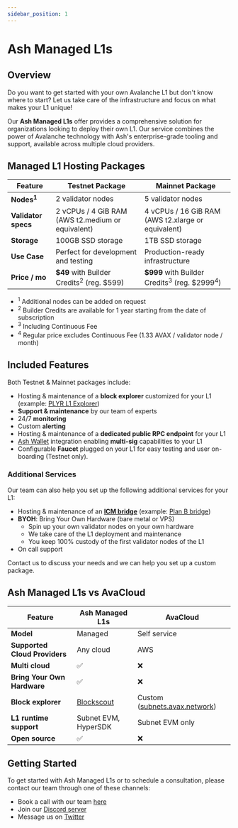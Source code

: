```yaml
---
sidebar_position: 1
---
```


# Ash Managed L1s

## Overview

Do you want to get started with your own Avalanche L1 but don't know where to start? Let us take care of the infrastructure and focus on what makes your L1 unique!

Our **Ash Managed L1s** offer provides a comprehensive solution for organizations looking to deploy their own L1. Our service combines the power of Avalanche technology with Ash's enterprise-grade tooling and support, available across multiple cloud providers.

## Managed L1 Hosting Packages

| **Feature**           | **Testnet Package**                                  | **Mainnet Package**                                                |
| --------------------- | ---------------------------------------------------- | ------------------------------------------------------------------ |
| **Nodes<sup>1</sup>** | 2 validator nodes                                    | 5 validator nodes                                                  |
| **Validator specs**   | 2 vCPUs / 4 GiB RAM (AWS t2.medium or equivalent)    | 4 vCPUs / 16 GiB RAM (AWS t2.xlarge or equivalent)                 |
| **Storage**           | 100GB SSD storage                                    | 1TB SSD storage                                                    |
| **Use Case**          | Perfect for development and testing                  | Production-ready infrastructure                                    |
| **Price / mo**        | **$49** with Builder Credits<sup>2</sup> (reg. $599) | **$999** with Builder Credits<sup>3</sup> (reg. $2999<sup>4</sup>) |

- <sup>1</sup> Additional nodes can be added on request
- <sup>2</sup> Builder Credits are available for 1 year starting from the date of subscription
- <sup>3</sup> Including Continuous Fee
- <sup>4</sup> Regular price excludes Continuous Fee (1.33 AVAX / validator node / month)

## Included Features

Both Testnet & Mainnet packages include:
- Hosting & maintenance of a **block explorer** customized for your L1 (example: [PLYR L1 Explorer](https://explorer.plyr.network/))
- **Support & maintenance** by our team of experts
- 24/7 **monitoring**
- Custom **alerting**
- Hosting & maintenance of a **dedicated public RPC endpoint** for your L1
- [Ash Wallet](https://ashavax.hashnode.dev/announcing-ash-wallet-for-avalanche-l1s) integration enabling **multi-sig** capabilities to your L1
- Configurable **Faucet** plugged on your L1 for easy testing and user on-boarding (Testnet only).

### Additional Services

Our team can also help you set up the following additional services for your L1:

- Hosting & maintenance of an **[ICM bridge](https://build.avax.network/docs/cross-chain/avalanche-warp-messaging/overview)** (example: [Plan B bridge](https://plan-b.gitbook.io/docs/user-guides/bridge-from-avalanche))
- **BYOH**: Bring Your Own Hardware (bare metal or VPS)
  - Spin up your own validator nodes on your own hardware
  - We take care of the L1 deployment and maintenance
  - You keep 100% custody of the first validator nodes of the L1
- On call support

Contact us to discuss your needs and we can help you set up a custom package.

## Ash Managed L1s vs AvaCloud

| **Feature**                   | **Ash Managed L1s**                       | **AvaCloud**                                                  |
| ----------------------------- | ----------------------------------------- | ------------------------------------------------------------- |
| **Model**                     | Managed                                   | Self service                                                  |
| **Supported Cloud Providers** | Any cloud                                 | AWS                                                           |
| **Multi cloud**               | ✅                                         | ❌                                                             |
| **Bring Your Own Hardware**   | ✅                                         | ❌                                                             |
| **Block explorer**            | [Blockscout](https://www.blockscout.com/) | Custom ([subnets.avax.network](https://subnets.avax.network)) |
| **L1 runtime support**        | Subnet EVM, HyperSDK                      | Subnet EVM only                                               |
| **Open source**               | ✅                                         | ❌                                                             |

## Getting Started

To get started with Ash Managed L1s or to schedule a consultation, please contact our team through one of these channels:
- Book a call with our team [here](https://calendly.com/ash-e36knots/30min?month=2025-02)
- Join our [Discord server](https://discord.gg/ktSyGrzWXy)
- Message us on [Twitter](https://twitter.com/ash_avax)
